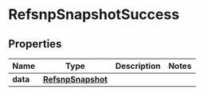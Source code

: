 # RefsnpSnapshotSuccess

## Properties
Name | Type | Description | Notes
------------ | ------------- | ------------- | -------------
**data** | [**RefsnpSnapshot**](RefsnpSnapshot.md) |  | 
